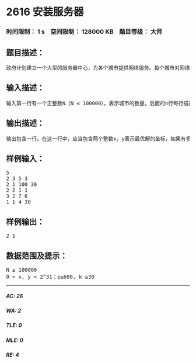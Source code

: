 # 2616 安装服务器   
### 时间限制： 1 s&nbsp;&nbsp;&nbsp;&nbsp;空间限制： 128000 KB&nbsp;&nbsp;&nbsp;&nbsp;题目等级： 大师  
## 题目描述：  

<pre>
政府计划建立一个大型的服务器中心，为各个城市提供网络服务。每个城市对网络的需求量是不一样的，而需求量越大，对线路的要求也就越高，线路的成本也就越高。因此需要选择合适的地点修建。每个城市用一个二维整数坐标表示，两个点之间的距离定义为水平距离＋垂直距离，即a,b两点间距离为D(a,b)=|Xa-Xb|+|Ya-Yb|。对于每个城市，线路的费用为：费用＝距离×人口×城市的网络需求程度。总的费用为各个城市的费用的总和。请你找出最适合安装服务器（既总费用最小）的整数坐标（不一定要在城市上）。
</pre>
  
  
## 输入描述：  

<pre>
输入第一行有一个正整数N（N ≤ 100000），表示城市的数量。后面的n行每行描述一个城市，每行有四个整数x，y，p，k分别表示城市的坐标，人口数，以及网络需求程度。（0 < x, y < 2^31；p≤600, k ≤30）
</pre>
  
  
## 输出描述：  

<pre>
输出包含一行。在这一行中，应当包含两个整数x，y表示最优解的坐标，如果有多个最优解，那么输出x最小的，如果有x相同，那么输出y最小的。
</pre>
  
  
## 样例输入：  

<pre>
5
2 3 5 3
2 1 100 30
2 2 1 1
3 2 7 6
1 1 4 30
</pre>
  
  
## 样例输出：  

<pre>
2 1
</pre>
  
  
## 数据范围及提示：  

<pre>
N ≤ 100000
0 < x, y < 2^31；p≤600, k ≤30
</pre>
  
  
***  

##### AC: 26  
##### WA: 2  
##### TLE: 0  
##### MLE: 0  
##### RE: 4  
